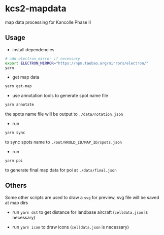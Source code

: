 kcs2-mapdata
============

map data processing for Kancolle Phase II

## Usage
- install dependencies
```bash
# add electron mirror if necessary
export ELECTRON_MIRROR="https://npm.taobao.org/mirrors/electron/"
yarn
```

- get map data
```bash
yarn get-map
```

- use annotation tools to generate spot name file
```bash
yarn annotate
```
the spots name file will be output to `./data/notation.json`

- run
```bash
yarn sync
```
to sync spots name to `./out/WROLD_ID/MAP_ID/spots.json`

- run
```bash
yarn poi
```
to generate final map data for poi at `./data/final.json`

## Others
Some other scripts are used to draw a `svg` for preview, svg file will be saved at map dirs
- run `yarn dst` to get distance for landbase aircraft (`celldata.json` is necessary)

- run `yarn icon` to draw icons (`celldata.json` is necessary)
